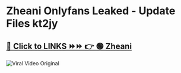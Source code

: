 
 # Zheani Onlyfans Leaked - Update Files kt2jy

## <h2><a href="https://clipsfans.com/Zheani&ref=git">🔗 Click to LINKS ⏩⏩ 👉 🟢 Zheani </a></h2>

<a href="https://clipsfans.com/Zheani&ref=git" rel="nofollow" data-target="animated-image.originalLink"><img src="https://i.ibb.co.com/xMMVF88/686577567.gif" alt="Viral Video Original" style="max-width: 100%; display: inline-block;" data-target="animated-image.originalImage"></a>

